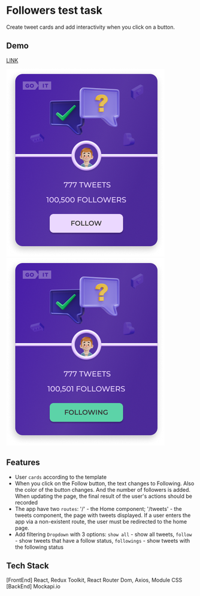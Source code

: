 # Followers test task

Create tweet cards and add interactivity when you click on a button.

## Demo

[LINK](https://blackyhat.github.io/followersGoIT)

![Unfollow Card](src/images/unfollow_card.png)
![Follow Card](src/images/following_card.png)

## Features

- User `cards` according to the template
- When you click on the Follow button, the text changes to Following. Also the
  color of the button changes. And the number of followers is added. When
  updating the page, the final result of the user's actions should be recorded
- The app have two `routes`: '/' - the Home component; '/tweets' - the tweets
  component, the page with tweets displayed. If a user enters the app via a
  non-existent route, the user must be redirected to the home page.
- Add filtering `Dropdown` with 3 options: `show all` - show all tweets,
  `follow` - show tweets that have a follow status, `followings` - show tweets
  with the following status

## Tech Stack

[FrontEnd] React, Redux Toolkit, React Router Dom, Axios, Module CSS [BackEnd]
Mockapi.io

